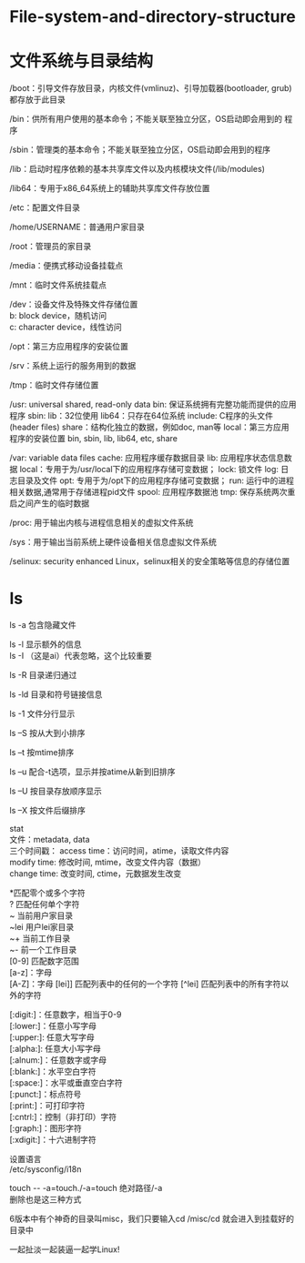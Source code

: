 # File-system-and-directory-structure
# __文件系统与目录结构__  
  /boot：引导文件存放目录，内核文件(vmlinuz)、引导加载器(bootloader,
grub)都存放于此目录  

/bin：供所有用户使用的基本命令；不能关联至独立分区，OS启动即会用到的
程序  

/sbin：管理类的基本命令；不能关联至独立分区，OS启动即会用到的程序

/lib：启动时程序依赖的基本共享库文件以及内核模块文件(/lib/modules)   

/lib64：专用于x86_64系统上的辅助共享库文件存放位置  

/etc：配置文件目录    

/home/USERNAME：普通用户家目录 

/root：管理员的家目录  

/media：便携式移动设备挂载点  

/mnt：临时文件系统挂载点  

/dev：设备文件及特殊文件存储位置  
b: block device，随机访问    
c: character device，线性访问  

/opt：第三方应用程序的安装位置  

/srv：系统上运行的服务用到的数据  

/tmp：临时文件存储位置

/usr: universal shared, read-only data
bin: 保证系统拥有完整功能而提供的应用程序
sbin:
lib：32位使用
lib64：只存在64位系统
include: C程序的头文件(header files)
share：结构化独立的数据，例如doc, man等
local：第三方应用程序的安装位置
bin, sbin, lib, lib64, etc, share

/var: variable data files
cache: 应用程序缓存数据目录
lib: 应用程序状态信息数据
local：专用于为/usr/local下的应用程序存储可变数据；
lock: 锁文件
log: 日志目录及文件
opt: 专用于为/opt下的应用程序存储可变数据；
run: 运行中的进程相关数据,通常用于存储进程pid文件
spool: 应用程序数据池
tmp: 保存系统两次重启之间产生的临时数据

/proc: 用于输出内核与进程信息相关的虚拟文件系统  

/sys：用于输出当前系统上硬件设备相关信息虚拟文件系统  

/selinux: security enhanced Linux，selinux相关的安全策略等信息的存储位置



# __ls__  

ls -a 包含隐藏文件  

ls -l 显示额外的信息    
ls -I （这是ai）代表忽略，这个比较重要    

ls -R 目录递归通过  

ls -ld 目录和符号链接信息  

ls -1 文件分行显示  

ls –S 按从大到小排序  

ls –t 按mtime排序  

ls –u 配合-t选项，显示并按atime从新到旧排序  

ls –U 按目录存放顺序显示  

ls –X 按文件后缀排序  

stat    
文件：metadata, data  
三个时间戳： 
access time：访问时间，atime，读取文件内容    
modify time: 修改时间, mtime，改变文件内容（数据）   
change time: 改变时间, ctime，元数据发生改变 

*匹配零个或多个字符  
? 匹配任何单个字符  
~ 当前用户家目录  
~lei 用户lei家目录  
~+ 当前工作目录  
~- 前一个工作目录  
[0-9] 匹配数字范围  
[a-z]：字母  
[A-Z]：字母 
[lei]] 匹配列表中的任何的一个字符 
[^lei] 匹配列表中的所有字符以外的字符  

[:digit:]：任意数字，相当于0-9  
[:lower:]：任意小写字母  
[:upper:]: 任意大写字母  
[:alpha:]: 任意大小写字母  
[:alnum:]：任意数字或字母  
[:blank:]：水平空白字符  
[:space:]：水平或垂直空白字符  
[:punct:]：标点符号  
[:print:]：可打印字符  
[:cntrl:]：控制（非打印）字符  
[:graph:]：图形字符  
[:xdigit:]：十六进制字符  


设置语言  
/etc/sysconfig/i18n  

touch -- -a=touch./-a=touch 绝对路径/-a    
删除也是这三种方式  

6版本中有个神奇的目录叫misc，我们只要输入cd /misc/cd 就会进入到挂载好的目录中


一起扯淡一起装逼一起学Linux!
